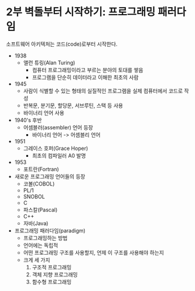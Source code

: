 # 2부 벽돌부터 시작하기: 프로그래밍 패러다임

소프트웨어 아키텍처는 코드(code)로부터 시작한다.

- 1938
    - 앨런 튜링(Alan Turing)
        - 컴퓨터 프로그래밍이라고 부르는 분야의 토대를 쌓음
        - 프로그램을 단순히 데이터라고 이해한 최초의 사람
- 1945
    - 사람이 식별할 수 있는 형태의 실질적인 프로그램을 실제 컴퓨터에서 코드로 작성
    - 반복문, 분기문, 할당문, 서브루틴, 스택 등 사용
    - 바이너리 언어 사용
- 1940's 후반
    - 어셈블러(assembler) 언어 등장
        - 바이너리 언어 -> 어셈블리 언어
- 1951
    - 그레이스 호퍼(Grace Hoper)
        - 최초의 컴파일러 A0 발명
- 1953
    - 포트란(Fortran)
- 새로운 프로그래밍 언어들의 등장
    - 코볼(COBOL)
    - PL/1
    - SNOBOL
    - C
    - 파스칼(Pascal)
    - C++
    - 자바(Java)
- 프로그래밍 패러다임(paradigm)
    - 프로그래밍하는 방법
    - 언어에는 독립적
    - 어떤 프로그래밍 구조를 사용할지, 언제 이 구조를 사용해야 하는지
    - 크게 세 가지
        1. 구조적 프로그래밍
        2. 객체 지향 프로그래밍
        3. 함수형 프로그래밍